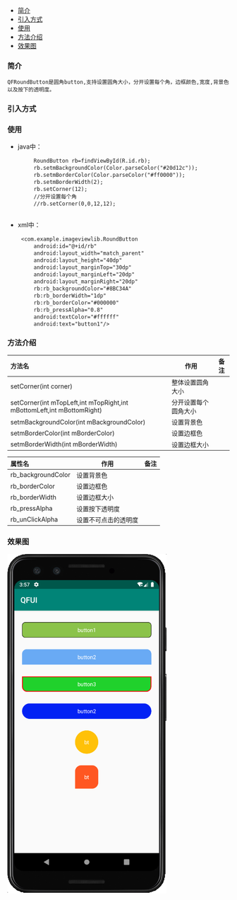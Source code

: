- [简介](#简介)
- [引入方式](#引入方式)
- [使用](#使用)
- [方法介绍](#方法介绍)
- [效果图](#效果图)

### 简介
    QFRoundButton是圆角button,支持设置圆角大小，分开设置每个角，边框颜色,宽度,背景色以及按下的透明度。

### 引入方式

### 使用 
 * java中：
   ```
        RoundButton rb=findViewById(R.id.rb);
        rb.setmBackgroundColor(Color.parseColor("#20d12c"));
        rb.setmBorderColor(Color.parseColor("#ff0000"));
        rb.setmBorderWidth(2);
        rb.setCorner(12);
        //分开设置每个角
        //rb.setCorner(0,0,12,12);
        
   ```
 * xml中：
   ```
    <com.example.imageviewlib.RoundButton
        android:id="@+id/rb"
        android:layout_width="match_parent"
        android:layout_height="40dp"
        android:layout_marginTop="30dp"
        android:layout_marginLeft="20dp"
        android:layout_marginRight="20dp"
        rb:rb_backgroundColor="#8BC34A"
        rb:rb_borderWidth="1dp"
        rb:rb_borderColor="#000000"
        rb:rb_pressAlpha="0.8"
        android:textColor="#ffffff"
        android:text="button1"/>
   ```
### 方法介绍 

   | 方法名                    | 作用                   | 备注        |
   | :------------------------| -----------------------|------------|
   | setCorner(int corner)    | 整体设置圆角大小         |
   | setCorner(int mTopLeft,int mTopRight,int mBottomLeft,int mBottomRight)    | 分开设置每个圆角大小         |
   | setmBackgroundColor(int mBackgroundColor)    | 设置背景色         |
   | setmBorderColor(int mBorderColor)    | 设置边框色        |
   | setmBorderWidth(int mBorderWidth)    | 设置边框大小         |


   | 属性名                    | 作用                   | 备注        |
   | :------------------------| -----------------------|------------|
   | rb_backgroundColor       | 设置背景色         |
   | rb_borderColor           | 设置边框色         |
   | rb_borderWidth           | 设置边框大小        |
   | rb_pressAlpha            | 设置按下透明度       |
   | rb_unClickAlpha          | 设置不可点击的透明度   |

### 效果图 
   ![](.README_images/f5dec1ac.png)